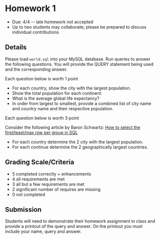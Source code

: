 # Homework 1

* Due: 4/4 -- late homework not accepted
* Up to two students may collaborate; please be prepared to discuss individual contributions

## Details

Please load `world.sql` into your MySQL database.  Run queries to answer the following questions.  You will provide the QUERY statement being used and the corresponding answer.

Each question below is worth 1 point

- For each country, show the city with the largest population.
- Show the total population for each continent.
- What is the average global life expectancy?
- In order from largest to smallest, provide a combined list of city name and country name and their respective population. 

Each question below is worth 3 point

Consider the following article by Baron Schwartz: [How to select the first/least/max row per group in SQL](https://www.xaprb.com/blog/2006/12/07/how-to-select-the-firstleastmax-row-per-group-in-sql/)

- For each country determine the 2 city with the largest population.
- For each continue determine the 2 geographically largest countries.

## Grading Scale/Criteria

* 5 completed correctly + enhancements
* 4 all requirements are met
* 3 all but a few requirements are met
* 2 significant number of requires are missing
* 0 not completed

## Submission

Students will need to demonstrate their homework assignment in class and provide a printout of the query and answer.  On the printout you must include your name, query and answer.

